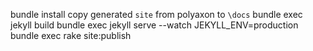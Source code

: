 bundle install
copy generated `site` from polyaxon to `\docs`
bundle exec jekyll build
bundle exec jekyll serve --watch
JEKYLL_ENV=production bundle exec rake site:publish
